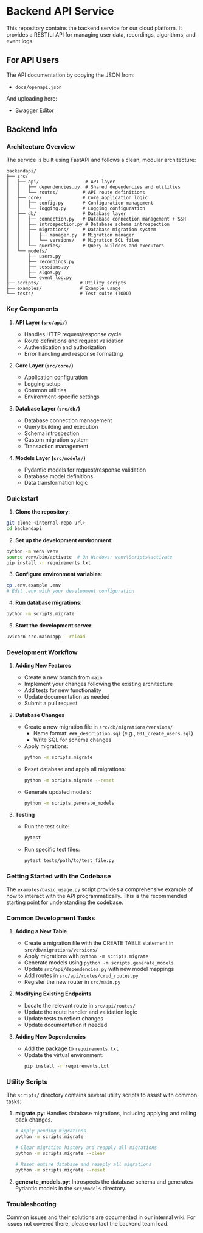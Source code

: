 # Backend API Service

This repository contains the backend service for our cloud platform. It provides a RESTful API for managing user data, recordings, algorithms, and event logs.

## For API Users

The API documentation by copying the JSON from:
- `docs/openapi.json`

And uploading here:
- [Swagger Editor](https://editor.swagger.io/)

## Backend Info

### Architecture Overview

The service is built using FastAPI and follows a clean, modular architecture:

```
backendapi/
├── src/
│   ├── api/                 # API layer
│   │   ├── dependencies.py  # Shared dependencies and utilities
│   │   └── routes/         # API route definitions
│   ├── core/               # Core application logic
│   │   ├── config.py       # Configuration management
│   │   └── logging.py      # Logging configuration
│   ├── db/                 # Database layer
│   │   ├── connection.py   # Database connection management + SSH
│   │   ├── introspection.py # Database schema introspection 
│   │   ├── migrations/     # Database migration system
│   │   │   ├── manager.py  # Migration manager
│   │   │   └── versions/   # Migration SQL files
│   │   └── queries/        # Query builders and executors
│   └── models/             
│       ├── users.py        
│       ├── recordings.py   
│       ├── sessions.py     
│       ├── algos.py        
│       └── event_log.py    
├── scripts/               # Utility scripts
├── examples/              # Example usage
└── tests/                 # Test suite (TODO)
```

### Key Components

1. **API Layer (`src/api/`)**
   - Handles HTTP request/response cycle
   - Route definitions and request validation
   - Authentication and authorization
   - Error handling and response formatting

2. **Core Layer (`src/core/`)**
   - Application configuration
   - Logging setup
   - Common utilities
   - Environment-specific settings

3. **Database Layer (`src/db/`)**
   - Database connection management
   - Query building and execution
   - Schema introspection
   - Custom migration system
   - Transaction management

4. **Models Layer (`src/models/`)**
   - Pydantic models for request/response validation
   - Database model definitions
   - Data transformation logic

### Quickstart

1. **Clone the repository**:
```bash
git clone <internal-repo-url>
cd backendapi
```

2. **Set up the development environment**:
```bash
python -m venv venv
source venv/bin/activate  # On Windows: venv\Scripts\activate
pip install -r requirements.txt
```

3. **Configure environment variables**:
```bash
cp .env.example .env
# Edit .env with your development configuration
```

4. **Run database migrations**:
```bash
python -m scripts.migrate
```

5. **Start the development server**:
```bash
uvicorn src.main:app --reload
```

### Development Workflow

1. **Adding New Features**
   - Create a new branch from `main`
   - Implement your changes following the existing architecture
   - Add tests for new functionality
   - Update documentation as needed
   - Submit a pull request

2. **Database Changes**
   - Create a new migration file in `src/db/migrations/versions/`
     - Name format: `###_description.sql` (e.g., `001_create_users.sql`)
     - Write SQL for schema changes
   - Apply migrations:
     ```bash
     python -m scripts.migrate
     ```
   - Reset database and apply all migrations:
     ```bash
     python -m scripts.migrate --reset
     ```
   - Generate updated models:
     ```bash
     python -m scripts.generate_models
     ```

3. **Testing**
   - Run the test suite:
     ```bash
     pytest
     ```
   - Run specific test files:
     ```bash
     pytest tests/path/to/test_file.py
     ```

### Getting Started with the Codebase

The `examples/basic_usage.py` script provides a comprehensive example of how to interact with the API programmatically. This is the recommended starting point for understanding the codebase.

### Common Development Tasks

1. **Adding a New Table**
   - Create a migration file with the CREATE TABLE statement in `src/db/migrations/versions/`
   - Apply migrations with `python -m scripts.migrate`
   - Generate models using `python -m scripts.generate_models`
   - Update `src/api/dependencies.py` with new model mappings
   - Add routes in `src/api/routes/crud_routes.py`
   - Register the new router in `src/main.py`

2. **Modifying Existing Endpoints**
   - Locate the relevant route in `src/api/routes/`
   - Update the route handler and validation logic
   - Update tests to reflect changes
   - Update documentation if needed

3. **Adding New Dependencies**
   - Add the package to `requirements.txt`
   - Update the virtual environment:
     ```bash
     pip install -r requirements.txt
     ```

### Utility Scripts

The `scripts/` directory contains several utility scripts to assist with common tasks:

1. **migrate.py**: Handles database migrations, including applying and rolling back changes.
   ```bash
   # Apply pending migrations
   python -m scripts.migrate
   
   # Clear migration history and reapply all migrations
   python -m scripts.migrate --clear
   
   # Reset entire database and reapply all migrations
   python -m scripts.migrate --reset
   ```

2. **generate_models.py**: Introspects the database schema and generates Pydantic models in the `src/models` directory.

### Troubleshooting

Common issues and their solutions are documented in our internal wiki. For issues not covered there, please contact the backend team lead.
